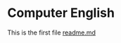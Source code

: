 # Computer English

This is the first file [readme.md](https://github.com/sauceplus/newrepo/blob/main/README.md)

